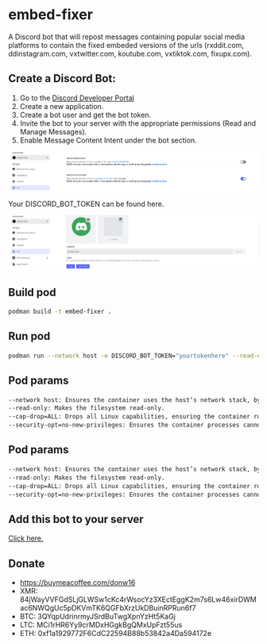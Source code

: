# embed-fixer
A Discord bot that will repost messages containing popular social media platforms to contain the fixed embeded versions of the urls (rxddit.com, ddinstagram.com, vxtwitter.com, koutube.com, vxtiktok.com, fixupx.com).

## Create a Discord Bot:

1. Go to the [Discord Developer Portal](https://discord.com/developers/)
2. Create a new application.
3. Create a bot user and get the bot token.
4. Invite the bot to your server with the appropriate permissions (Read and Manage Messages).
5. Enable Message Content Intent under the bot section.

![alt text](image.png)

Your DISCORD_BOT_TOKEN can be found here.

![alt text](image-1.png)

## Build pod
```bash
podman build -t embed-fixer .
```

## Run pod
```bash
podman run --network host -e DISCORD_BOT_TOKEN="yourtokenhere" --read-only --cap-drop=ALL --security-opt=no-new-privileges -d --replace --name embed-fixer-container embed-fixer
```

## Pod params
```bash
--network host: Ensures the container uses the host’s network stack, bypassing the need for TUN/TAP devices.
--read-only: Makes the filesystem read-only.
--cap-drop=ALL: Drops all Linux capabilities, ensuring the container runs with the least privileges.
--security-opt=no-new-privileges: Ensures the container processes cannot gain new privileges.
```

## Pod params
```bash
--network host: Ensures the container uses the host’s network stack, bypassing the need for TUN/TAP devices.
--read-only: Makes the filesystem read-only.
--cap-drop=ALL: Drops all Linux capabilities, ensuring the container runs with the least privileges.
--security-opt=no-new-privileges: Ensures the container processes cannot gain new privileges.
```

## Add this bot to your server
[Click here.](https://discord.com/oauth2/authorize?client_id=1255464592390361128)

## Donate
- https://buymeacoffee.com/donw16
- XMR: 84jWayVVFGdSLjGLWSw1cKc4rWsocYz3XEctEggK2m7s6Lw46xirDWMac6NWQgUc5pDKVmTK6QGFbXrzUkDBuinRPRun6f7
- BTC: 3QYqpUdrinrmyJSrdBuTwgXpnYzHt5KaGj
- LTC: MCi1rHR6Yy9crMDxHGgkBgQMxUpFzt55us
- ETH: 0xf1a1929772F6CdC22594B88b53842a4Da594172e
